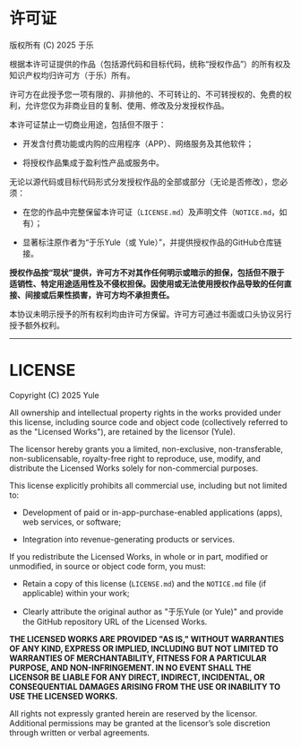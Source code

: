 # 许可证

版权所有 (C) 2025 于乐

根据本许可证提供的作品（包括源代码和目标代码，统称“授权作品”）的所有权及知识产权均归许可方（于乐）所有。

许可方在此授予您一项有限的、非排他的、不可转让的、不可转授权的、免费的权利，允许您仅为非商业目的复制、使用、修改及分发授权作品。

本许可证禁止一切商业用途，包括但不限于：

- 开发含付费功能或内购的应用程序（APP）、网络服务及其他软件；

- 将授权作品集成于盈利性产品或服务中。

无论以源代码或目标代码形式分发授权作品的全部或部分（无论是否修改），您必须：

- 在您的作品中完整保留本许可证（`LICENSE.md`）及声明文件（`NOTICE.md`，如有）；

- 显著标注原作者为“于乐Yule（或 Yule）”，并提供授权作品的GitHub仓库链接。

**授权作品按“现状”提供，许可方不对其作任何明示或暗示的担保，包括但不限于适销性、特定用途适用性及不侵权担保。因使用或无法使用授权作品导致的任何直接、间接或后果性损害，许可方均不承担责任。**

本协议未明示授予的所有权利均由许可方保留。许可方可通过书面或口头协议另行授予额外权利。

---

# LICENSE

Copyright (C) 2025 Yule

All ownership and intellectual property rights in the works provided under this license, including source code and object code (collectively referred to as the "Licensed Works"), are retained by the licensor (Yule).

The licensor hereby grants you a limited, non-exclusive, non-transferable, non-sublicensable, royalty-free right to reproduce, use, modify, and distribute the Licensed Works solely for non-commercial purposes.

This license explicitly prohibits all commercial use, including but not limited to:

- Development of paid or in-app-purchase-enabled applications (apps), web services, or software;

- Integration into revenue-generating products or services.

If you redistribute the Licensed Works, in whole or in part, modified or unmodified, in source or object code form, you must:

- Retain a copy of this license (`LICENSE.md`) and the `NOTICE.md` file (if applicable) within your work;

- Clearly attribute the original author as "于乐Yule (or Yule)" and provide the GitHub repository URL of the Licensed Works.

**THE LICENSED WORKS ARE PROVIDED "AS IS," WITHOUT WARRANTIES OF ANY KIND, EXPRESS OR IMPLIED, INCLUDING BUT NOT LIMITED TO WARRANTIES OF MERCHANTABILITY, FITNESS FOR A PARTICULAR PURPOSE, AND NON-INFRINGEMENT. IN NO EVENT SHALL THE LICENSOR BE LIABLE FOR ANY DIRECT, INDIRECT, INCIDENTAL, OR CONSEQUENTIAL DAMAGES ARISING FROM THE USE OR INABILITY TO USE THE LICENSED WORKS.**

All rights not expressly granted herein are reserved by the licensor. Additional permissions may be granted at the licensor’s sole discretion through written or verbal agreements.